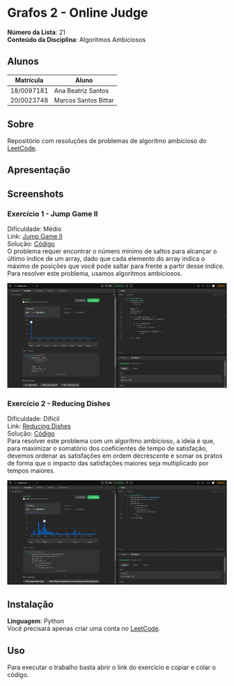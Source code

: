# Grafos 2 - Online Judge

**Número da Lista**: 21<br>
**Conteúdo da Disciplina**: Algoritmos Ambiciosos<br>

## Alunos

|Matrícula | Aluno |
| -- | -- |
| 18/0097181  |  Ana Beatriz Santos |
| 20/0023748  |  Marcos Santos Bittar |

## Sobre

Repositório com resoluções de problemas de algoritmo ambicioso do [LeetCode](https://leetcode.com/).

## Apresentação

## Screenshots

### Exercício 1 - Jump Game II

Dificuldade: Médio <br>
Link: [Jump Game II](https://leetcode.com/problems/jump-game-ii/description/)<br>
Solução: [Código](assets/codes/jumpii.py)<br>
O problema requer encontrar o número mínimo de saltos para alcançar o último índice de um array, dado que cada elemento do array indica o máximo de posições que você pode saltar para frente a partir desse índice. Para resolver este problema, usamos algoritmos ambiciosos.

![](assets/img/exe1.png)

### Exercício 2 - Reducing Dishes

Dificuldade: Difícil <br>
Link: [Reducing Dishes](https://leetcode.com/problems/reducing-dishes/description/)<br>
Solução: [Código](assets/codes/reducing.py)<br>
Para resolver este problema com um algoritmo ambicioso, a ideia é que, para maximizar o somatório dos coeficientes de tempo de satisfação, devemos ordenar as satisfações em ordem decrescente e somar os pratos de forma que o impacto das satisfações maiores seja multiplicado por tempos maiores.

![](assets/img/exe2.png)

## Instalação

**Linguagem**: Python<br>
Você precisará apenas criar uma conta no [LeetCode](https://leetcode.com/).

## Uso

Para executar o trabalho basta abrir o link do exercício e copiar e colar o código.
